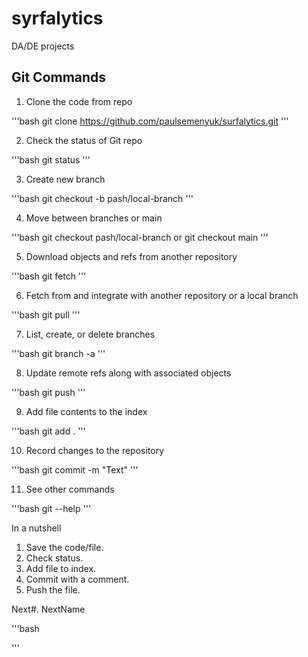 # syrfalytics
DA/DE projects

## Git Commands

1. Clone the code from repo

'''bash
git clone https://github.com/paulsemenyuk/surfalytics.git
'''

2. Check the status of Git repo

'''bash
git status
'''

3. Create new branch

'''bash
git checkout -b pash/local-branch
'''

4. Move between branches or main

'''bash
git checkout pash/local-branch
or
git checkout main
'''

5. Download objects and refs from another repository

'''bash
git fetch
'''

6. Fetch from and integrate with another repository or a local branch

'''bash
git pull
'''

7. List, create, or delete branches

'''bash
git branch -a
'''

8. Update remote refs along with associated objects

'''bash
git push
'''

9. Add file contents to the index

'''bash
git add .
'''

10. Record changes to the repository

'''bash
git commit -m "Text"
'''

11. See other commands

'''bash
git --help
'''

In a nutshell
1. Save the code/file.
2. Check status.
3. Add file to index.
4. Commit with a comment.
5. Push the file.

Next#. NextName

'''bash

'''
